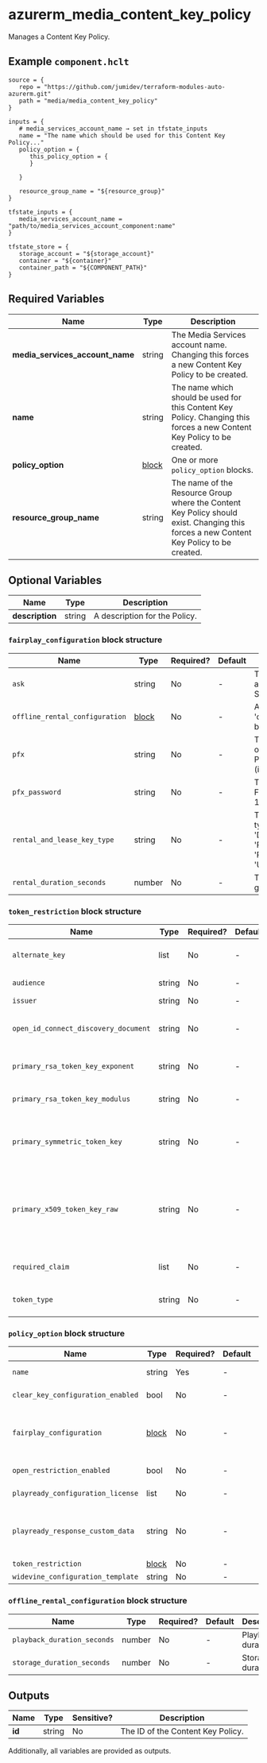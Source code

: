 # azurerm_media_content_key_policy

Manages a Content Key Policy.

## Example `component.hclt`

```hcl
source = {
   repo = "https://github.com/jumidev/terraform-modules-auto-azurerm.git"   
   path = "media/media_content_key_policy"   
}

inputs = {
   # media_services_account_name → set in tfstate_inputs
   name = "The name which should be used for this Content Key Policy..."   
   policy_option = {
      this_policy_option = {
      }
      
   }
   
   resource_group_name = "${resource_group}"   
}

tfstate_inputs = {
   media_services_account_name = "path/to/media_services_account_component:name"   
}

tfstate_store = {
   storage_account = "${storage_account}"   
   container = "${container}"   
   container_path = "${COMPONENT_PATH}"   
}

```

## Required Variables

| Name | Type |  Description |
| ---- | --------- |  ----------- |
| **media_services_account_name** | string |  The Media Services account name. Changing this forces a new Content Key Policy to be created. | 
| **name** | string |  The name which should be used for this Content Key Policy. Changing this forces a new Content Key Policy to be created. | 
| **policy_option** | [block](#policy_option-block-structure) |  One or more `policy_option` blocks. | 
| **resource_group_name** | string |  The name of the Resource Group where the Content Key Policy should exist. Changing this forces a new Content Key Policy to be created. | 

## Optional Variables

| Name | Type |  Description |
| ---- | --------- |  ----------- |
| **description** | string |  A description for the Policy. | 

### `fairplay_configuration` block structure

| Name | Type | Required? | Default | Description |
| ---- | ---- | --------- | ------- | ----------- |
| `ask` | string | No | - | The key that must be used as FairPlay Application Secret key. |
| `offline_rental_configuration` | [block](#offline_rental_configuration-block-structure) | No | - | A 'offline_rental_configuration' block. |
| `pfx` | string | No | - | The Base64 representation of FairPlay certificate in PKCS 12 (pfx) format (including private key). |
| `pfx_password` | string | No | - | The password encrypting FairPlay certificate in PKCS 12 (pfx) format. |
| `rental_and_lease_key_type` | string | No | - | The rental and lease key type. Supported values are 'DualExpiry', 'PersistentLimited', 'PersistentUnlimited' or 'Undefined'. |
| `rental_duration_seconds` | number | No | - | The rental duration. Must be greater than 0. |

### `token_restriction` block structure

| Name | Type | Required? | Default | Description |
| ---- | ---- | --------- | ------- | ----------- |
| `alternate_key` | list | No | - | One or more 'alternate_key' block. |
| `audience` | string | No | - | The audience for the token. |
| `issuer` | string | No | - | The token issuer. |
| `open_id_connect_discovery_document` | string | No | - | The OpenID connect discovery document. |
| `primary_rsa_token_key_exponent` | string | No | - | The RSA parameter exponent. |
| `primary_rsa_token_key_modulus` | string | No | - | The RSA parameter modulus. |
| `primary_symmetric_token_key` | string | No | - | The key value of the key. Specifies a symmetric key for token validation. |
| `primary_x509_token_key_raw` | string | No | - | The raw data field of a certificate in PKCS 12 format (X509Certificate2 in .NET). Specifies a certificate for token validation. |
| `required_claim` | list | No | - | One or more 'required_claim' blocks. |
| `token_type` | string | No | - | The type of token. Supported values are 'Jwt' or 'Swt'. |

### `policy_option` block structure

| Name | Type | Required? | Default | Description |
| ---- | ---- | --------- | ------- | ----------- |
| `name` | string | Yes | - | The name which should be used for this Policy Option. |
| `clear_key_configuration_enabled` | bool | No | - | Enable a configuration for non-DRM keys. |
| `fairplay_configuration` | [block](#fairplay_configuration-block-structure) | No | - | A 'fairplay_configuration' block. Check license requirements here <https://docs.microsoft.com/azure/media-services/latest/fairplay-license-overview>. |
| `open_restriction_enabled` | bool | No | - | Enable an open restriction. License or key will be delivered on every request. |
| `playready_configuration_license` | list | No | - | One or more 'playready_configuration_license' blocks. |
| `playready_response_custom_data` | string | No | - | The custom response data of the PlayReady configuration. This only applies when 'playready_configuration_license' is specified. |
| `token_restriction` | [block](#token_restriction-block-structure) | No | - | A 'token_restriction' block. |
| `widevine_configuration_template` | string | No | - | The Widevine template. |

### `offline_rental_configuration` block structure

| Name | Type | Required? | Default | Description |
| ---- | ---- | --------- | ------- | ----------- |
| `playback_duration_seconds` | number | No | - | Playback duration. |
| `storage_duration_seconds` | number | No | - | Storage duration. |



## Outputs

| Name | Type | Sensitive? | Description |
| ---- | ---- | --------- | --------- |
| **id** | string | No  | The ID of the Content Key Policy. | 

Additionally, all variables are provided as outputs.
